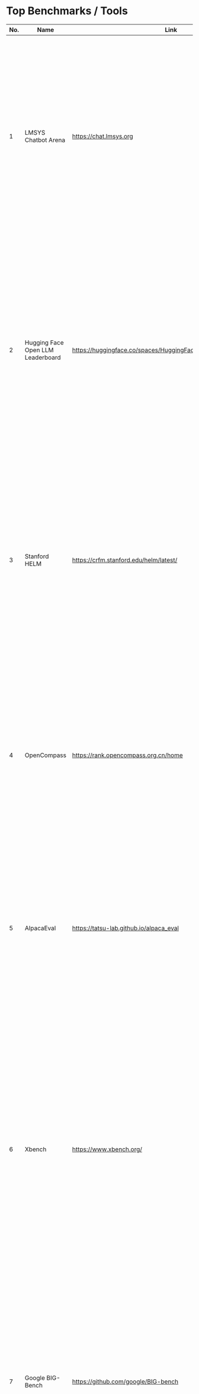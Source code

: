 
# Top Benchmarks / Tools

| No. | Name | Link | Description |
|-----|------|------|-------------|
| 1 | LMSYS Chatbot Arena | https://chat.lmsys.org | Currently one of the most popular interactive leaderboards. It uses an Elo ranking mechanism similar to chess tournaments, allowing users to anonymously participate in real-time battles between two AI models. Rankings are dynamically updated based on user preferences, reflecting the true output quality of models and capturing subjective user experience. The core value of Arena is that it relies on real user feedback rather than traditional metrics. |
| 2 | Hugging Face Open LLM Leaderboard | https://huggingface.co/spaces/HuggingFaceH4/open_llm_leaderboard | As a representative of the open-source ecosystem, Hugging Face has launched an open, transparent, and reproducible LLM leaderboard. It mainly relies on EleutherAI's LM Evaluation Harness tool and integrates a series of classic benchmarks such as MMLU (multidisciplinary knowledge), MGSM (multilingual mathematical reasoning), TruthfulQA (factual consistency), and GPQA (advanced scientific reasoning). It is suitable for evaluating large models' baseline performance on professional knowledge. |
| 3 | Stanford HELM | https://crfm.stanford.edu/helm/latest/ | Stanford University's HELM (Holistic Evaluation of Language Models) is a well-structured and multi-dimensional evaluation framework. It scores models from multiple dimensions such as accuracy, robustness, fairness, and bias, helping to comprehensively understand a model's capability boundaries and potential risks. This multi-dimensional evaluation especially supplements policy, ethics, and responsible AI system assessments for enterprise teams. |
| 4 | OpenCompass | https://rank.opencompass.org.cn/home | ModelScope - OpenCompass by Alibaba Cloud is a multimodal large model evaluation platform. It supports not only traditional text tasks but also new evaluation tasks such as image understanding (MMBench), video Q&A (MVBench), and visual mathematical reasoning (MathVista). It mainly expands support for multimodality but essentially still follows the benchmark + leaderboard + accuracy/elo approach. |
| 5 | AlpacaEval | https://tatsu-lab.github.io/alpaca_eval | Developed by the Stanford team, AlpacaEval is an automated model comparison tool (LLM Judge). It uses top models like GPT-4 to judge the quality of answers between two models, enabling rapid ranking of models. Compared to manual scoring, this method is lower cost and more efficient, suitable for quickly evaluating output quality during model iteration. |
| 6 | Xbench | https://www.xbench.org/ | On May 26, 2025, Sequoia China launched xbench, a tool aimed at improving the effectiveness and fairness of AI model testing through innovative evaluation methods. 1) Dynamic update mechanism: xbench dynamically updates the test set to keep up with the rapid evolution of AI technology, ensuring fairness and effectiveness. 2) Dual-track evaluation system: In addition to building multi-dimensional datasets to evaluate the theoretical upper limit of models (covering reasoning, culture, ethics, creativity, and professional fields), it also focuses on the practical performance of AI agents in real scenarios, ensuring that test results are closely related to enterprise needs. |
| 7 | Google BIG-Bench | https://github.com/google/BIG-bench | A collaborative benchmark intended to probe large language models and extrapolate their future capabilities. It brings together more than 200 tasks covering reasoning, culture, ethics, creativity, and professional fields. BIG-Bench Hard (BBH) selects tasks that are challenging even for GPT-4, becoming an important standard for testing model generalization, reasoning depth, and boundary capabilities. |
| 8 | OpenAI Evals | https://github.com/openai/simple-evals | This toolkit, open-sourced by OpenAI, is mainly used to support the capability evaluation data accompanying its latest model releases. OpenAI HealthBench has also released 5,000 multi-turn medical professional dialogues within it. |
| 9 | EleutherAI LM Evaluation Harness | https://github.com/EleutherAI/lm-evaluation-harness | Although not a visual leaderboard, it is the evaluation engine/tool behind many leaderboards. It provides a complete set of modular evaluation tasks, covering benchmarks such as MMLU, BoolQ, LogiQA, TruthfulQA, and RealToxicityPrompts. It supports local deployment and custom extensions. Many leaderboard data are based on this framework. If you need to deeply customize your evaluation system, EleutherAI's tool is a very good starting point. |